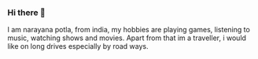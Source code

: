 ### Hi there 👋


I am narayana potla, from india, my hobbies are playing games, listening to music, watching shows and movies. Apart from that im a traveller, i would like on long drives especially by road ways.
<!--
**narayanapotla1/narayanapotla1** is a ✨ _special_ ✨ repository because its `README.md` (this file) appears on your GitHub profile.

Here are some ideas to get you started:

- 🔭 I’m currently working on ...
- 🌱 I’m currently learning ...
- 👯 I’m looking to collaborate on ...
- 🤔 I’m looking for help with ...
- 💬 Ask me about ...
- 📫 How to reach me: ...
- 😄 Pronouns: ...
- ⚡ Fun fact: ...
-->
